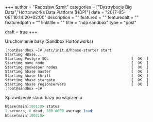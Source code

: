 +++
author = "Radosław Szmit"
categories = ["Dystrybucje Big Data","Hortonworks Data Platform (HDP)"]
date = "2017-05-06T10:14:20+02:00"
description = ""
featured = ""
featuredalt = ""
featuredpath = ""
linktitle = ""
title = "hdp sandbox"
type = "post"

draft = true
+++

Uruchomienie bazy (Sandbox Hortonworks)
~~~shell
[root@sandbox ~]# /etc/init.d/hbase-starter start
Starting HBase...
Starting Postgre SQL                                      [  OK  ]
Starting name node                                        [  OK  ]
Starting zookeeper nodes                                  [  OK  ]
Starting hbase master                                     [  OK  ]
Starting hbase thrift                                     [  OK  ]
Starting hbase stargate                                   [  OK  ]
Starting hbase regionservers                              [  OK  ]
[root@sandbox ~]# 
~~~


Sprawdzenie stanu bazy po włączeniu
~~~ruby
hbase(main):001:0> status
1 servers, 0 dead, 280.0000 average load
hbase(main):002:0> 
~~~